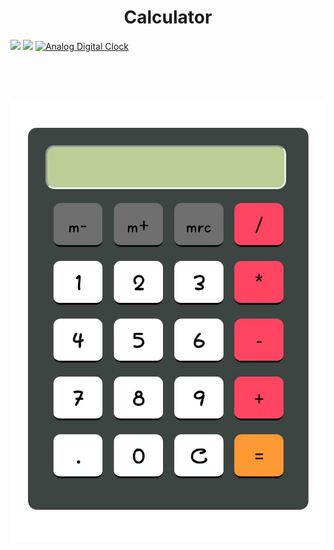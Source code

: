 <h1 align="center"> Calculator </h1>



[![](https://visitcount.itsvg.in/api?id=misskalyani&icon=0&color=0)](https://visitcount.itsvg.in)
![](https://img.shields.io/github/followers/misskalyani?style=social)
 [![Analog Digital Clock](https://img.shields.io/badge/Visit-blue.svg)](https://misskalyani.github.io/Analog-Digital-Clock-Website/)

<br><br><br>
<!--- <center><img src="calculator.jpg" width="300" height="300" /></center>--->

<p align="center" height="100" width="100">

  <img src="calculator.jpg ">


</p>
